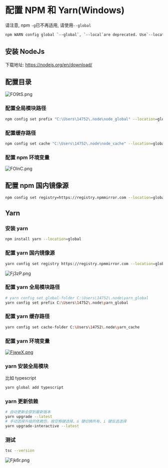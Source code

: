 # 配置 NPM 和 Yarn(Windows)

请注意, npm `-g`已不再适用, 请使用`--global`

```bash
npm WARN config global `--global`, `--local`are deprecated. Use`--location=global` instead.
```

## 安装 NodeJs

下载地址: https://nodejs.org/en/download/

## 配置目录

![FO9tS.png](https://s1.328888.xyz/2022/07/30/FO9tS.png)

### 配置全局模块路径

```bash
npm config set prefix "C:\Users\14752\.node\node_global" --location=global
```

### 配置缓存路径

```bash
npm config set cache "C:\Users\14752\.node\node_cache" --location=global
```

### 配置 npm 环境变量

![FOInC.png](https://s1.328888.xyz/2022/07/30/FOInC.png)

## 配置 npm 国内镜像源

```bash
npm config set registry=https://registry.npmmirror.com --location=global
```

## Yarn

### 安装 yarn

```bash
npm install yarn --location=global
```

### 配置 yarn 国内镜像源

```bash
yarn config set registry https://registry.npmmirror.com --location=global
```

![Fj3zP.png](https://s1.328888.xyz/2022/07/30/Fj3zP.png)

### 配置 yarn 全局模块路径

```bash
# yarn config set global-folder C:\Users\14752\.node\yarn_global
yarn config set prefix C:\Users\14752\.node\yarn_global
```

### 配置 yarn 缓存路径

```bash
yarn config set cache-folder C:\Users\14752\.node\yarn_cache
```

### 配置 yarn 环境变量

[![FjwwX.png](https://s1.328888.xyz/2022/07/30/FjwwX.png)](https://imgloc.com/image/FjwwX)

### yarn 安装全局模块

比如 typescript

```bash
yarn global add typescript
```
### yarn 更新依赖
```bash
# 自动更新全部到最新版本
yarn upgrade --latest
# 手动选择升级的依赖包，按空格键选择，a 键切换所有，i 键反选选择
yarn upgrade-interactive --latest
```
### 测试

```bash
tsc --version
```

![Fjk6r.png](https://s1.328888.xyz/2022/07/30/Fjk6r.png)
